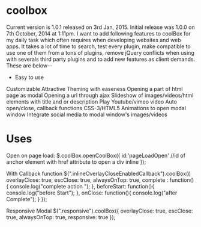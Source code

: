 coolbox
=======

Current version is 1.0.1 released on 3rd Jan, 2015. Initial release was 1.0.0 on 7th October, 2014 at 1:11pm. I want to add following features to coolBox for my daily task which often requires when developing websites and web apps. It takes a lot of time to search, test every plugin, make compatible to use one of them from a tons of plugins, remove jQuery conflicts when using with severals third party plugins and to add new features as client demands. These are below--

<ul>
<li>Easy to use</li>
</ul>
Customizable
Attractive
Theming with easeness
Opening a part of html page as modal
Opening a url through ajax
Slideshow of images/videos/html elements with title and or description
Play Youtube/vimeo video
Auto open/close, callback functions
CSS-3/HTML5 Animations to open modal window
Integrate social media to modal window's images/videos
 
 <h1>Uses</h1>
 Open on page load:
$.coolBox.openCoolBox({
     id:'pageLoadOpen' //id of anchor element with href attribute to open a div inline
});

 With Callback function
$(".inlineOverlayCloseEnabledCallback").coolBox({
   overlayClose: true,
   escClose: true,
   alwaysOnTop: true,
   complete : function(){
      console.log("complete action ");
   },
   beforeStart: function(){
     console.log("before Start");
  },
   onClose: function(){
     console.log("after Complete");
   }
});
 
 Responsive Modal
 $(".responsive").coolBox({
     overlayClose: true,
     escClose: true,
     alwaysOnTop: true,
     responsive: true
 });
